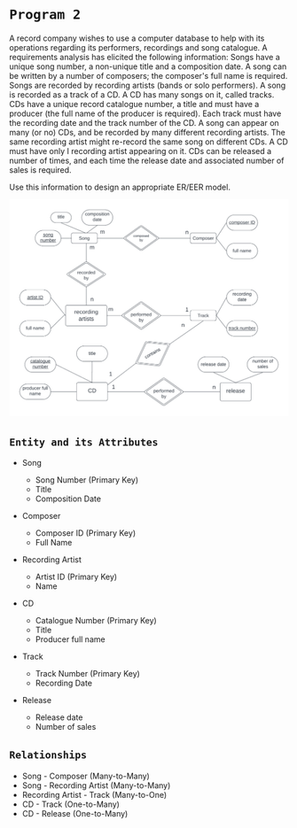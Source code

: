 # `Program 2`

A record company wishes to use a computer database to help with its operations regarding its performers, recordings and song catalogue. A requirements analysis has elicited the following information: Songs have a unique song number, a non-unique title and a composition date. A song can be written by a number of composers; the composer's full name is required. Songs are recorded by recording artists (bands or solo performers). A song is recorded as a track of a CD. A CD has many songs on it, called tracks. CDs have a unique record catalogue number, a title and must have a producer (the full name of the producer is required). Each track must have the recording date and the track number of the CD. A song can appear on many (or no) CDs, and be recorded by many different recording artists. The same recording artist might re-record the same song on different CDs. A CD must have only I recording artist appearing on it. CDs can be released a number of times, and each time the release date and associated number of sales is required. 

Use this information to design an appropriate ER/EER model.

![Record company](p2Record.png)

## `Entity and its Attributes`

* Song
    * Song Number (Primary Key)
    * Title
    * Composition Date

* Composer
  * Composer ID (Primary Key)
  * Full Name

* Recording Artist
    * Artist ID (Primary Key)
    * Name

* CD
    * Catalogue Number (Primary Key)
    * Title
    * Producer full name

* Track
    * Track Number (Primary Key)
    * Recording Date

* Release
    * Release date
    * Number of sales


## `Relationships`

* Song - Composer (Many-to-Many)
* Song - Recording Artist (Many-to-Many)
* Recording Artist - Track (Many-to-One)
* CD - Track (One-to-Many)
* CD - Release (One-to-Many)